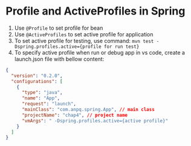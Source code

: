 # Profile and ActiveProfiles in Spring

1. Use `@Profile` to set profile for bean
2. Use `@ActiveProfiles` to set active profile for application
3. To set active profile for testing, use command: `mvn test -Dspring.profiles.active={profile for run test}`
4. To specify active profile when run or debug app in vs code, create a launch.json file with bellow content:

```json
{
  "version": "0.2.0",
  "configurations": [
    {
      "type": "java",
      "name": "App",
      "request": "launch",
      "mainClass": "com.anpq.spring.App", // main class
      "projectName": "chap4", // project name
      "vmArgs": " -Dspring.profiles.active={active profile}"
    }
  ]
}
```